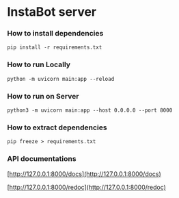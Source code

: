 # InstaBot server

### How to install dependencies

```pip install -r requirements.txt```

### How to run Locally
```python -m uvicorn main:app --reload```

### How to run on Server
```python3 -m uvicorn main:app --host 0.0.0.0 --port 8000```

### How to extract dependencies

```pip freeze > requirements.txt```

### API documentations

[http://127.0.0.1:8000/docs](http://127.0.0.1:8000/docs)

[http://127.0.0.1:8000/redoc](http://127.0.0.1:8000/redoc)
